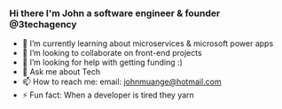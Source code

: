 ### Hi there I'm John a software engineer & founder @3techagency


- 🔭 I’m currently learning about microservices & microsoft power apps
- 👯 I’m looking to collaborate on front-end projects
- 🤔 I’m looking for help with getting funding :)
- 💬 Ask me about Tech
- 📫 How to reach me: email: johnmuange@hotmail.com 
- ⚡ Fun fact: When a developer is tired they yarn
